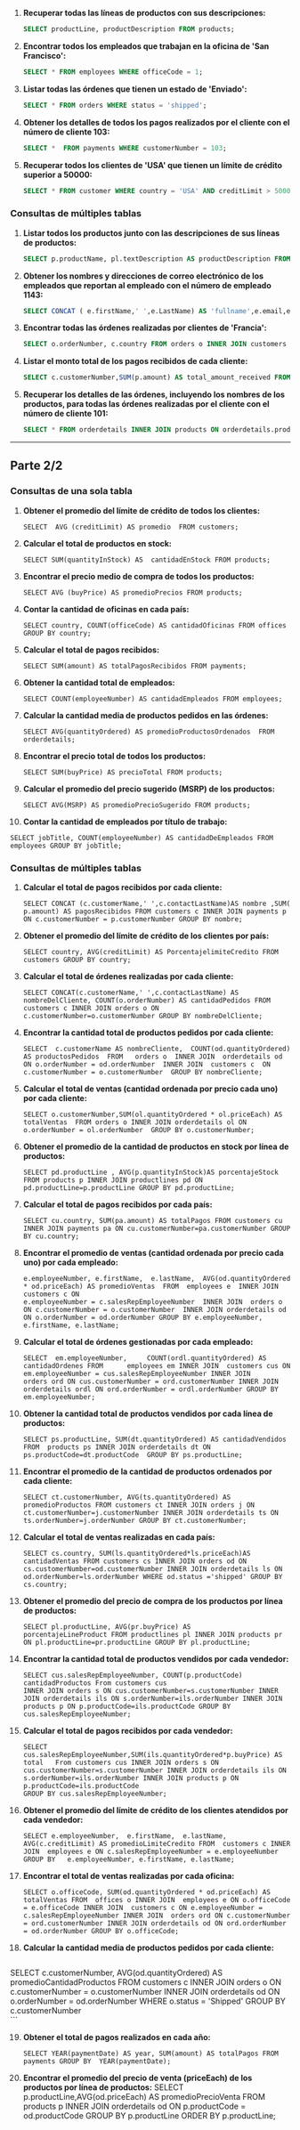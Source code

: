 1. **Recuperar todas las líneas de productos con sus descripciones:**

   ```sql
   SELECT productLine, productDescription FROM products;
   ```

2. **Encontrar todos los empleados que trabajan en la oficina de 'San Francisco':**

   ```sql
   SELECT * FROM employees WHERE officeCode = 1;
   ```

3. **Listar todas las órdenes que tienen un estado de 'Enviado':**

   ```sql
   SELECT * FROM orders WHERE status = 'shipped';
   ```

4. **Obtener los detalles de todos los pagos realizados por el cliente con el número de cliente 103:**

   ```sql
   SELECT *  FROM payments WHERE customerNumber = 103;
   ```

5. **Recuperar todos los clientes de 'USA' que tienen un límite de crédito superior a 50000:**

   ```sql
   SELECT * FROM customer WHERE country = 'USA' AND creditLimit > 50000;
   ```

### Consultas de múltiples tablas

1. **Listar todos los productos junto con las descripciones de sus líneas de productos:**

   ```sql
   SELECT p.productName, pl.textDescription AS productDescription FROM products p INNER JOIN productlines pl ON p.productLine = pl.productLine;
   ```

2. **Obtener los nombres y direcciones de correo electrónico de los empleados que reportan al empleado con el número de empleado 1143:**

   ```sql
   SELECT CONCAT ( e.firstName,' ',e.LastName) AS 'fullname',e.email,e.reportsTo AS employeesReport  FROM employees e  INNER JOIN offices o ON o.officeCode = e.officeCode WHERE e.reportsTO = 1143;
   ```

3. **Encontrar todas las órdenes realizadas por clientes de 'Francia':**

   ```sql
   SELECT o.orderNumber, c.country FROM orders o INNER JOIN customers c ON o.customerNumber = c.customerNumber WHERE c.country ='france';
   ```

4. **Listar el monto total de los pagos recibidos de cada cliente:**

   ```sql
   SELECT c.customerNumber,SUM(p.amount) AS total_amount_received FROM     customers c INNER JOIN payments p ON c.customerNumber = p.customerNumber GROUP BY c.customerNumber, p.amount;
   ```

5. **Recuperar los detalles de las órdenes, incluyendo los nombres de los productos, para todas las órdenes realizadas por el cliente con el número de cliente 101:**

   ```sql
   SELECT * FROM orderdetails INNER JOIN products ON orderdetails.productCode=orderdetails.productCode INNER JOIN orders ON orderdetails.orderNumber=orders.orderNumber WHERE customerNumber = 101 ;
   ```



-------------------------------------------------------------------------------------------------------------------------------------------------------------------------------------------



## Parte 2/2

### Consultas de una sola tabla

1. **Obtener el promedio del límite de crédito de todos los clientes:**

   ```
   SELECT  AVG (creditLimit) AS promedio  FROM customers;
   ```

2. **Calcular el total de productos en stock:**

   ```
   SELECT SUM(quantityInStock) AS  cantidadEnStock FROM products;
   ```

3. **Encontrar el precio medio de compra de todos los productos:**

   ```
   SELECT AVG (buyPrice) AS promedioPrecios FROM products;
   ```

4. **Contar la cantidad de oficinas en cada país:**

   ```
   SELECT country, COUNT(officeCode) AS cantidadOficinas FROM offices GROUP BY country;
   ```

5. **Calcular el total de pagos recibidos:**

   ```
   SELECT SUM(amount) AS totalPagosRecibidos FROM payments;
   ```

6. **Obtener la cantidad total de empleados:**

   ```
   SELECT COUNT(employeeNumber) AS cantidadEmpleados FROM employees;
   ```

7. **Calcular la cantidad media de productos pedidos en las órdenes:**

   ```
   SELECT AVG(quantityOrdered) AS promedioProductosOrdenados  FROM orderdetails;
   ```

8. **Encontrar el precio total de todos los productos:**

   ```
   SELECT SUM(buyPrice) AS precioTotal FROM products;
   ```

9. **Calcular el promedio del precio sugerido (MSRP) de los productos:**

   ```
   SELECT AVG(MSRP) AS promedioPrecioSugerido FROM products;
   ```

10. **Contar la cantidad de empleados por título de trabajo:**

```
SELECT jobTitle, COUNT(employeeNumber) AS cantidadDeEmpleados FROM employees GROUP BY jobTitle;
```

### Consultas de múltiples tablas

1. **Calcular el total de pagos recibidos por cada cliente:**

   ```
   SELECT CONCAT (c.customerName,' ',c.contactLastName)AS nombre ,SUM( p.amount) AS pagosRecibidos FROM customers c INNER JOIN payments p
   ON c.customerNumber = p.customerNumber GROUP BY nombre;
   ```

2. **Obtener el promedio del límite de crédito de los clientes por país:**

   ```
   SELECT country, AVG(creditLimit) AS PorcentajelimiteCredito FROM customers GROUP BY country;
   ```

3. **Calcular el total de órdenes realizadas por cada cliente:**

   ```
   SELECT CONCAT(c.customerName,' ',c.contactLastName) AS nombreDelCliente, COUNT(o.orderNumber) AS cantidadPedidos FROM customers c INNER JOIN orders o ON c.customerNumber=o.customerNumber GROUP BY nombreDelCliente;
   ```

4. **Encontrar la cantidad total de productos pedidos por cada cliente:**

   ```
   SELECT  c.customerName AS nombreCliente,  COUNT(od.quantityOrdered) AS productosPedidos  FROM   orders o  INNER JOIN  orderdetails od   ON o.orderNumber = od.orderNumber  INNER JOIN  customers c  ON c.customerNumber = o.customerNumber  GROUP BY nombreCliente;
   ```

5. **Calcular el total de ventas (cantidad ordenada por precio cada uno) por cada cliente:**

   ```
   SELECT o.customerNumber,SUM(ol.quantityOrdered * ol.priceEach) AS totalVentas  FROM orders o INNER JOIN orderdetails ol ON o.orderNumber = ol.orderNumber  GROUP BY o.customerNumber;
   ```

6. **Obtener el promedio de la cantidad de productos en stock por línea de productos:**

   ```
   SELECT pd.productLine , AVG(p.quantityInStock)AS porcentajeStock FROM products p INNER JOIN productlines pd ON pd.productLine=p.productLine GROUP BY pd.productLine;
   ```

7. **Calcular el total de pagos recibidos por cada país:**

   ```
   SELECT cu.country, SUM(pa.amount) AS totalPagos FROM customers cu INNER JOIN payments pa ON cu.customerNumber=pa.customerNumber GROUP BY cu.country;
   ```

8. **Encontrar el promedio de ventas (cantidad ordenada por precio cada uno) por cada empleado:**

   ```
   e.employeeNumber, e.firstName,  e.lastName,  AVG(od.quantityOrdered * od.priceEach) AS promedioVentas  FROM  employees e  INNER JOIN  customers c ON
   e.employeeNumber = c.salesRepEmployeeNumber  INNER JOIN  orders o ON c.customerNumber = o.customerNumber  INNER JOIN orderdetails od ON o.orderNumber = od.orderNumber GROUP BY e.employeeNumber, e.firstName, e.lastName;
   ```

9. **Calcular el total de órdenes gestionadas por cada empleado:**

   ```
   SELECT  em.employeeNumber,     COUNT(ordl.quantityOrdered) AS cantidadOrdenes FROM      employees em INNER JOIN  customers cus ON em.employeeNumber = cus.salesRepEmployeeNumber INNER JOIN      orders ord ON cus.customerNumber = ord.customerNumber INNER JOIN      orderdetails ordl ON ord.orderNumber = ordl.orderNumber GROUP BY      em.employeeNumber;
   ```

10. **Obtener la cantidad total de productos vendidos por cada línea de productos:**

    ```
    SELECT ps.productLine, SUM(dt.quantityOrdered) AS cantidadVendidos FROM  products ps INNER JOIN orderdetails dt ON ps.productCode=dt.productCode  GROUP BY ps.productLine;
    ```

11. **Encontrar el promedio de la cantidad de productos ordenados por cada cliente:**

    ```
    SELECT ct.customerNumber, AVG(ts.quantityOrdered) AS promedioProductos FROM customers ct INNER JOIN orders j ON ct.customerNumber=j.customerNumber INNER JOIN orderdetails ts ON ts.orderNumber=j.orderNumber GROUP BY ct.customerNumber;
    ```

12. **Calcular el total de ventas realizadas en cada país:**

    ```
    SELECT cs.country, SUM(ls.quantityOrdered*ls.priceEach)AS cantidadVentas FROM customers cs INNER JOIN orders od ON cs.customerNumber=od.customerNumber INNER JOIN orderdetails ls ON od.orderNumber=ls.orderNumber WHERE od.status ='shipped' GROUP BY cs.country;
    ```

13. **Obtener el promedio del precio de compra de los productos por línea de productos:**

    ```
    SELECT pl.productLine, AVG(pr.buyPrice) AS
    porcentajeLineProduct FROM productlines pl INNER JOIN products pr ON pl.productLine=pr.productLine GROUP BY pl.productLine;
    ```

14. **Encontrar la cantidad total de productos vendidos por cada vendedor:**

    ```
    SELECT cus.salesRepEmployeeNumber, COUNT(p.productCode) cantidadProductos From customers cus
    INNER JOIN orders s ON cus.customerNumber=s.customerNumber INNER JOIN orderdetails ils ON s.orderNumber=ils.orderNumber INNER JOIN products p ON p.productCode=ils.productCode GROUP BY cus.salesRepEmployeeNumber;
    ```

15. **Calcular el total de pagos recibidos por cada vendedor:**

    ```
    SELECT cus.salesRepEmployeeNumber,SUM(ils.quantityOrdered*p.buyPrice) AS total   From customers cus INNER JOIN orders s ON cus.customerNumber=s.customerNumber INNER JOIN orderdetails ils ON s.orderNumber=ils.orderNumber INNER JOIN products p ON p.productCode=ils.productCode
    GROUP BY cus.salesRepEmployeeNumber;
    ```

16. **Obtener el promedio del límite de crédito de los clientes atendidos por cada vendedor:**

    ```
    SELECT e.employeeNumber,  e.firstName,  e.lastName,  AVG(c.creditLimit) AS promedioLimiteCredito FROM  customers c INNER JOIN  employees e ON c.salesRepEmployeeNumber = e.employeeNumber GROUP BY   e.employeeNumber, e.firstName, e.lastName;
    ```

17. **Encontrar el total de ventas realizadas por cada oficina:**

    ```
    SELECT o.officeCode, SUM(od.quantityOrdered * od.priceEach) AS totalVentas FROM  offices o INNER JOIN  employees e ON o.officeCode = e.officeCode INNER JOIN  customers c ON e.employeeNumber = c.salesRepEmployeeNumber INNER JOIN  orders ord ON c.customerNumber = ord.customerNumber INNER JOIN orderdetails od ON ord.orderNumber = od.orderNumber GROUP BY o.officeCode;
    ```

18. **Calcular la cantidad media de productos pedidos por cada cliente:**

    ```
SELECT  c.customerNumber,  AVG(od.quantityOrdered) AS promedioCantidadProductos  FROM  customers c  INNER JOIN orders o ON c.customerNumber = o.customerNumber  INNER JOIN  orderdetails od ON o.orderNumber = od.orderNumber  WHERE  o.status = 'Shipped'  GROUP BY c.customerNumber    
    ```

19. **Obtener el total de pagos realizados en cada año:**

    ```
    SELECT YEAR(paymentDate) AS year, SUM(amount) AS totalPagos FROM payments GROUP BY  YEAR(paymentDate);
    ```

20. **Encontrar el promedio del precio de venta (priceEach) de los productos por línea de productos:**
SELECT  p.productLine,AVG(od.priceEach) AS promedioPrecioVenta FROM products p INNER JOIN orderdetails od ON p.productCode = od.productCode GROUP BY p.productLine
ORDER BY p.productLine;